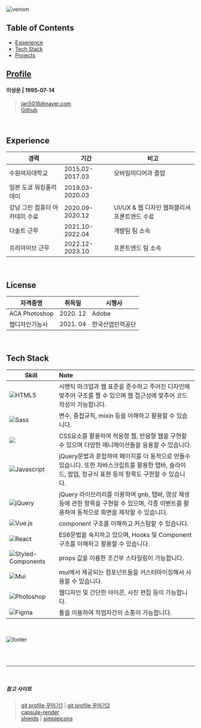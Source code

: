 ![venom](https://capsule-render.vercel.app/api?type=venom&height=300&text=Welcome&fontSize=90&color=0:8871e5,100:b678c4&stroke=b678c4&desc=This%20is%20Sangwoon's%20storage&descSize=30&descAlign=75&descAlignY=80&)

## Table of Contents
* [Experience](https://github.com/un0714/Dev-Docs/tree/main?tab=readme-ov-file#experience)
* [Tech Stack](https://github.com/un0714/Dev-Docs/tree/main?tab=readme-ov-file#tech-stack)
* [Projects](https://github.com/un0714/Dev-Docs/tree/main/Projects#readme)

## [Profile](https://github.com/un0714/Dev-Docs/blob/main/Profile.md)
#### 이상운 | 1995-07-14 <br/>
> jan5016@naver.com <br/>
> [Github](https://github.com/un0714) 

<br/>

## Experience
경력 | 기간 | 비고
-- | -- | --
수원여자대학교 | 2015.02-2017.03 | 모바일미디어과 졸업
일본 도쿄 워킹홀리데이 | 2019.03-2020.03 
강남 그린 컴퓨터 아카데미 수료 | 2020.09-2020.12 | UI/UX & 웹 디자인 웹퍼블리셔 프론트엔드 수료 
더솔트 근무 | 2021.10-2022.04 | 개발팀 팀 소속
프리아이브 근무 | 2022.12-2023.10 | 프론트앤드 팀 소속

<br/>

## License
자격증명 | 취득일 | 시행사
-- | -- | --
ACA Photoshop | 2020. 12 |  Adobe
웹디자인기능사 | 2021. 04 | 한국산업인력공단

<br/>

## Tech Stack
Skill | Note
-- | :--
![HTML5](https://img.shields.io/badge/HTML-E34F26?style=flat-square&logo=html5&logoColor=white) | 시멘틱 마크업과 웹 표준을 준수하고 주어진 디자인에 맞추어 구조를 짤 수 있으며 웹 접근성에 맞추어 코드 작성이 가능합니다.
![Sass](https://img.shields.io/badge/Sass-CC6699?style=flat-square&logo=sass&logoColor=white) | 변수, 중첩규칙, mixin 등을 이해하고 활용할 수 있습니다.
<img src="https://img.shields.io/badge/CSS3-1572B6?style=flat-square&logo=CSS3&logoColor=white"/> | CSS요소를 활용하여 적응형 웹, 반응형 웹을 구현할 수 있으며 다양한 애니메이션들을 응용할 수 있습니다.
![Javascript](https://img.shields.io/badge/Javascript-F7DF1E?style=flat-square&logo=javascript&logoColor=black) | jQuery문법과 혼합하여 페이지를 더 동적으로 만들수 있습니다. 또한 자바스크립트를 활용한 탭바, 슬라이드, 팝업, 정규식 표현 등의 항목도 구현할 수 있습니다.
![jQuery](https://img.shields.io/badge/jQuery-0769AD?style=flat-square&logo=jQuery&logoColor=white) | jQuery 라이브러리를 이용하여 gnb, 탭바, 영상 재생 등에 관한 항목을 구현할 수 있으며, 각종 이벤트를 활용하여 동적으로 화면을 제작할 수 있습니다.
![Vue.js](https://img.shields.io/badge/vue-4FC08D?style=flat-square&logo=vue.js&logoColor=white) | component 구조를 이해하고 커스텀할 수 있습니다.
![React](https://img.shields.io/badge/React-53C1DE?style=flat-square&logo=react&logoColor=white) | ES6문법을 숙지하고 있으며, Hooks 및 Component 구조를 이해하고 활용할 수 있습니다.
![Styled-Components](https://img.shields.io/badge/Styled_Components-DB7C85?style=flat-square&logo=styled-components&logoColor=white) | props 값을 이용한 조건부 스타일링이 가능합니다.
![Mui](https://img.shields.io/badge/Mui-007FFF.svg?style=flat-square&logo=mui&logoColor=white) | mui에서 제공되는 컴포넌트들을 커스터마이징해서 사용할 수 있습니다.
![Photoshop](https://img.shields.io/badge/Photoshop-31A8FF.svg?style=flat-square&logo=adobephotoshop&logoColor=black) | 웹디자인 및 간단한 아이콘, 사진 편집 등이 가능합니다.
![Figma](https://img.shields.io/badge/figma-F24E1E.svg?style=flat-square&logo=figma&logoColor=white) | 툴을 이용하여 작업자간의 소통이 가능합니다.

<br />



![footer](https://capsule-render.vercel.app/api?section=footer&type=waving&color=0:8871e5,100:b678c4)

<br/>
<br/>

***

<br/>

##### 참고 사이트
> [git profile 꾸미기1](https://newwisdom.tistory.com/12) | [git profile 꾸미기2](https://velog.io/@woo0_hooo/Github-github-profile-%EA%B0%84%EC%A7%80%EB%82%98%EA%B2%8C-%EA%BE%B8%EB%AF%B8%EA%B8%B0) <br/>
> [capsule-render](https://github.com/kyechan99/capsule-render/blob/master/docs/README_kr.md) <br/>
> [shields](https://shields.io/) | [simpleicons](https://simpleicons.org/)


